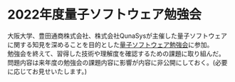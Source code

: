# 2022年度量子ソフトウェア勉強会
大阪大学、豊田通商株式会社、株式会社QunaSysが主催した量子ソフトウェアに関する知見を深めることを目的とした[量子ソフトウェア勉強会](https://qsrh.jp/seminar/)に参加。  
勉強会を終えて、習得した技術や理解度を確認するための課題に取り組んだ。  
問題内容は来年度の勉強会の課題内容に影響が内容に非公開にしておく。(必要に応じてお見せいたします。)
